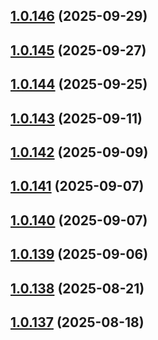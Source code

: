 ## [1.0.146](https://github.com/binary-braids/github-actions-runner/compare/v1.0.145...v1.0.146) (2025-09-29)



## [1.0.145](https://github.com/binary-braids/github-actions-runner/compare/v1.0.144...v1.0.145) (2025-09-27)



## [1.0.144](https://github.com/binary-braids/github-actions-runner/compare/v1.0.143...v1.0.144) (2025-09-25)



## [1.0.143](https://github.com/binary-braids/github-actions-runner/compare/v1.0.142...v1.0.143) (2025-09-11)



## [1.0.142](https://github.com/binary-braids/github-actions-runner/compare/v1.0.141...v1.0.142) (2025-09-09)



## [1.0.141](https://github.com/binary-braids/github-actions-runner/compare/v1.0.140...v1.0.141) (2025-09-07)



## [1.0.140](https://github.com/binary-braids/github-actions-runner/compare/v1.0.139...v1.0.140) (2025-09-07)



## [1.0.139](https://github.com/binary-braids/github-actions-runner/compare/v1.0.138...v1.0.139) (2025-09-06)



## [1.0.138](https://github.com/binary-braids/github-actions-runner/compare/v1.0.137...v1.0.138) (2025-08-21)



## [1.0.137](https://github.com/binary-braids/github-actions-runner/compare/v1.0.136...v1.0.137) (2025-08-18)



